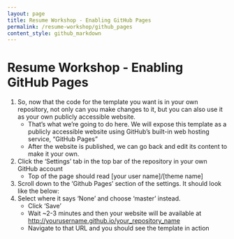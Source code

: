 ```yaml
---
layout: page
title: Resume Workshop - Enabling GitHub Pages
permalink: /resume-workshop/github_pages
content_style: github_markdown
---
```


# Resume Workshop - Enabling GitHub Pages

1. So, now that the code for the template you want is in your own repository, not only can you make changes to it, but you can also use it as your own publicly accessible website. 
    * That’s what we’re going to do here. We will expose this template as a publicly accessible website using GitHub’s built-in web hosting service, “GitHub Pages”
    * After the website is published, we can go back and edit its content to make it your own.
2. Click the ‘Settings’ tab in the top bar of the repository in your own GitHub account
    * Top of the page should read [your user name]/[theme name]
3. Scroll down to the ‘Github Pages’ section of the settings. It should look like the below:
4. Select where it says ‘None’ and choose ‘master’ instead.
    * Click ‘Save’
    * Wait ~2-3 minutes and then your website will be available at http://yourusername.github.io/your_repository_name
    * Navigate to that URL and you should see the template in action
